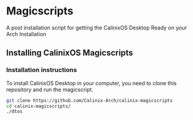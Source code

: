 # Magicscripts
A post installation script for getting the CalinixOS Desktop Ready on your Arch Installation

## Installing CalinixOS Magicscripts

### Installation instructions
To install CalinixOS Desktop in your computer, you need to clone this repository and run the magicscript.

```bash
git clone https://github.com/Calinix-Arch/calinix-magicscripts
cd calinix-magicscripts/
./dtos
```